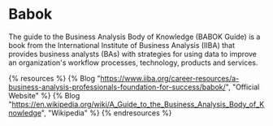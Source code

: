 # Babok

The guide to the Business Analysis Body of Knowledge (BABOK Guide) is a book from the International Institute of Business Analysis (IIBA) that provides business analysts (BAs) with strategies for using data to improve an organization's workflow processes, technology, products and services.

{% resources %}
  {% Blog "https://www.iiba.org/career-resources/a-business-analysis-professionals-foundation-for-success/babok/", "Official Website" %}
  {% Blog "https://en.wikipedia.org/wiki/A_Guide_to_the_Business_Analysis_Body_of_Knowledge", "Wikipedia" %}
{% endresources %}
